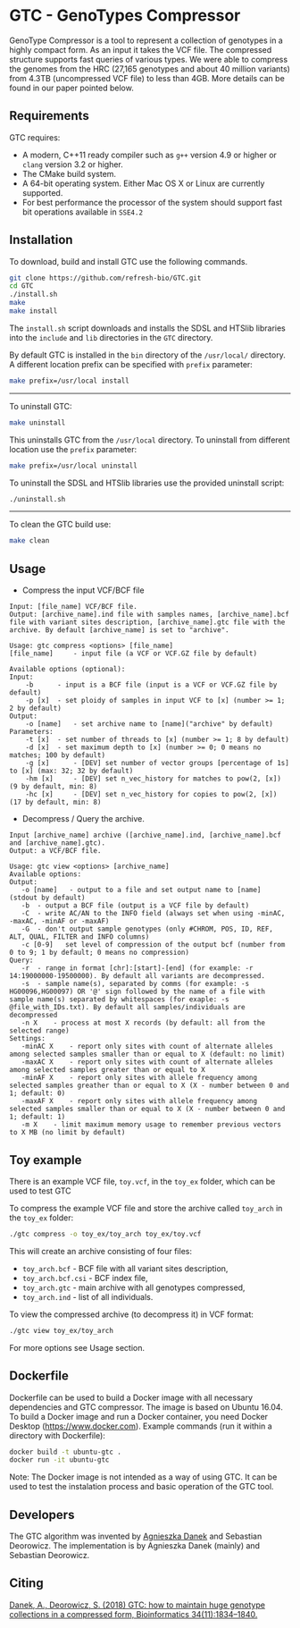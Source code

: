 # GTC - GenoTypes Compressor

GenoType Compressor is a tool to represent a collection of genotypes in a highly compact form. As an input it takes the VCF file. The compressed structure supports fast queries of various types.
We were able to compress the genomes from the HRC (27,165 genotypes and about 40 million variants) from 4.3TB (uncompressed VCF file) to less than 4GB. More details can be found in our paper pointed below.

Requirements
--------------

GTC requires:

* A modern, C++11 ready compiler such as `g++` version 4.9 or higher or `clang` version 3.2 or higher.
* The CMake build system.
* A 64-bit operating system. Either Mac OS X or Linux are currently supported.
* For best performance the processor of the system should support fast bit operations available in `SSE4.2`


Installation
--------------

To download, build and install GTC use the following commands.
```sh
git clone https://github.com/refresh-bio/GTC.git
cd GTC
./install.sh 
make
make install
```
The `install.sh` script downloads and installs the SDSL and HTSlib libraries into the `include` and `lib` directories in the `GTC` directory. 

By default GTC is installed in the `bin` directory of the `/usr/local/` directory. A different location prefix can be specified with `prefix` parameter:
```sh
make prefix=/usr/local install
```
---
To uninstall GTC:
```sh
make uninstall
```
This uninstalls GTC from the `/usr/local` directory. To uninstall from different location use the `prefix` parameter:
```sh
make prefix=/usr/local uninstall
```
To uninstall the SDSL and HTSlib libraries use the provided uninstall script:
```sh
./uninstall.sh 
```
---
To clean the GTC build use:
```sh
make clean
```
Usage
--------------
* Compress the input VCF/BCF file
```
Input: [file_name] VCF/BCF file. 
Output: [archive_name].ind file with samples names, [archive_name].bcf file with variant sites description, [archive_name].gtc file with the archive. By default [archive_name] is set to "archive".

Usage: gtc compress <options> [file_name] 
[file_name]		- input file (a VCF or VCF.GZ file by default)

Available options (optional): 
Input: 
	-b    	- input is a BCF file (input is a VCF or VCF.GZ file by default)	
	-p [x]	- set ploidy of samples in input VCF to [x] (number >= 1; 2 by default)
Output: 
	-o [name]	- set archive name to [name]("archive" by default)	
Parameters: 
	-t [x]	- set number of threads to [x] (number >= 1; 8 by default)
	-d [x]	- set maximum depth to [x] (number >= 0; 0 means no matches; 100 by default)
	-g [x]   	- [DEV] set number of vector groups [percentage of 1s] to [x] (max: 32; 32 by default)	
	-hm [x]   	- [DEV] set n_vec_history for matches to pow(2, [x]) (9 by default, min: 8)	
	-hc [x]   	- [DEV] set n_vec_history for copies to pow(2, [x]) (17 by default, min: 8)	
  ```
  
 * Decompress / Query the archive.
 ```
Input [archive_name] archive ([archive_name].ind, [archive_name].bcf and [archive_name].gtc). 
Output: a VCF/BCF file.

Usage: gtc view <options> [archive_name]
Available options: 
Output: 
	-o [name]	- output to a file and set output name to [name] (stdout by default)	
	-b	- output a BCF file (output is a VCF file by default)	
	-C 	- write AC/AN to the INFO field (always set when using -minAC, -maxAC, -minAF or -maxAF)
	-G 	- don't output sample genotypes (only #CHROM, POS, ID, REF, ALT, QUAL, FILTER and INFO columns)
	-c [0-9]   set level of compression of the output bcf (number from 0 to 9; 1 by default; 0 means no compression)	
Query: 
	-r	- range in format [chr]:[start]-[end] (for example: -r 14:19000000-19500000). By default all variants are decompressed.
	-s	- sample name(s), separated by comms (for example: -s HG00096,HG00097) OR '@' sign followed by the name of a file with sample name(s) separated by whitespaces (for exaple: -s @file_with_IDs.txt). By default all samples/individuals are decompressed
	-n X 	- process at most X records (by default: all from the selected range)
Settings: 
	-minAC X 	- report only sites with count of alternate alleles among selected samples smaller than or equal to X (default: no limit)
	-maxAC X 	- report only sites with count of alternate alleles among selected samples greater than or equal to X
	-minAF X 	- report only sites with allele frequency among selected samples greather than or equal to X (X - number between 0 and 1; default: 0)
	-maxAF X 	- report only sites with allele frequency among selected samples smaller than or equal to X (X - number between 0 and 1; default: 1)
	-m X	- limit maximum memory usage to remember previous vectors to X MB (no limit by default)	
 ```

Toy example
--------------

There is an example VCF file, `toy.vcf`, in the `toy_ex` folder, which can be used to test GTC

To compress the example VCF file and store the archive called `toy_arch` in the `toy_ex` folder:
```sh
./gtc compress -o toy_ex/toy_arch toy_ex/toy.vcf
```
This will create an archive consisting of four files:
* `toy_arch.bcf` - BCF file with all variant sites description,
* `toy_arch.bcf.csi` - BCF index file,
* `toy_arch.gtc` - main archive with all genotypes compressed,
* `toy_arch.ind` - list of all individuals.

To view the compressed archive (to decompress it) in VCF format:
```sh
./gtc view toy_ex/toy_arch
```

For more options see Usage section.

Dockerfile
--------------
Dockerfile can be used to build a Docker image with all necessary dependencies and GTC compressor. The image is based on Ubuntu 16.04. To build a Docker image and run a Docker container, you need Docker Desktop (https://www.docker.com). Example commands (run it within a directory with Dockerfile):
```sh
docker build -t ubuntu-gtc .
docker run -it ubuntu-gtc
```
Note: The Docker image is not intended as a way of using GTC. It can be used to test the instalation process and basic operation of the GTC tool.

Developers
--------------
The GTC algorithm was invented by [Agnieszka Danek](https://github.com/agnieszkadanek) and Sebastian Deorowicz.
The implementation is by Agnieszka Danek (mainly) and Sebastian Deorowicz.

Citing
--------------
[Danek, A., Deorowicz, S. (2018) GTC: how to maintain huge genotype collections in a compressed form, Bioinformatics 34(11):1834&ndash;1840.](https://doi.org/10.1093/bioinformatics/bty023)

